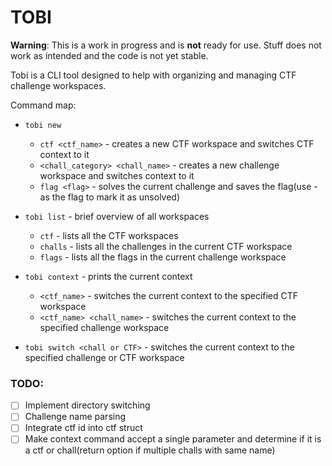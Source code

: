 # TOBI

**Warning**: This is a work in progress and is **not** ready for use. Stuff does not work as intended and the code is not yet stable.

Tobi is a CLI tool designed to help with organizing and managing CTF challenge workspaces.

Command map:
- `tobi new`
    - `ctf <ctf_name>` - creates a new CTF workspace and switches CTF context to it
    - `<chall_category> <chall_name>` - creates a new challenge workspace and switches context to it
    - `flag <flag>` - solves the current challenge and saves the flag(use - as the flag to mark it as unsolved)

- `tobi list` - brief overview of all workspaces
    - `ctf` - lists all the CTF workspaces
    - `challs` - lists all the challenges in the current CTF workspace
    - `flags` - lists all the flags in the current challenge workspace

- `tobi context` - prints the current context
    - `<ctf_name>` - switches the current context to the specified CTF workspace
    - `<ctf_name> <chall_name>` - switches the current context to the specified challenge workspace

- `tobi switch <chall or CTF>` - switches the current context to the specified challenge or CTF workspace


### TODO:
- [ ] Implement directory switching
- [ ] Challenge name parsing
- [ ] Integrate ctf id into ctf struct
- [ ] Make context command accept a single parameter and determine if it is a ctf or chall(return option if multiple challs with same name)